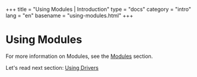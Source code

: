+++
title = "Using Modules | Introduction"
type = "docs"
category = "intro"
lang = "en"
basename = "using-modules.html"
+++

# Using Modules

For more information on Modules, see the [Modules](/essh/docs/en/modules.html) section.

Let's read next section: [Using Drivers](using-drivers.html)

